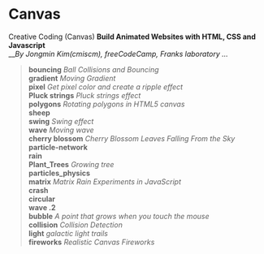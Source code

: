 # Canvas
Creative Coding (Canvas)
**Build Animated Websites with HTML, CSS and Javascript**  <br>__*By Jongmin Kim(cmiscm), freeCodeCamp, Franks laboratory ...*


> **bouncing** *Ball Collisions and Bouncing* <br>
> **gradient** *Moving Gradient* <br>
> **pixel** *Get pixel color and create a ripple effect* <br>
> **Pluck strings** *Pluck strings effect* <br>
> **polygons** *Rotating polygons in HTML5 canvas* <br>
> **sheep** <br>
> **swing** *Swing effect* <br>
> **wave** *Moving wave* <br>
> **cherry blossom** *Cherry Blossom Leaves Falling From the Sky* <br>
> **particle-network** <br>
> **rain** <br>
> **Plant_Trees** *Growing tree* <br>
> **particles_physics** <br>
> **matrix** *Matrix Rain Experiments in JavaScript* <br>
> **crash** <br>
> **circular** <br>
> **wave .2** <br>
> **bubble** *A point that grows when you touch the mouse* <br>
> **collision** *Collision Detection* <br>
> **light** *galactic light trails* <br>
> **fireworks** *Realistic Canvas Fireworks* <br>

